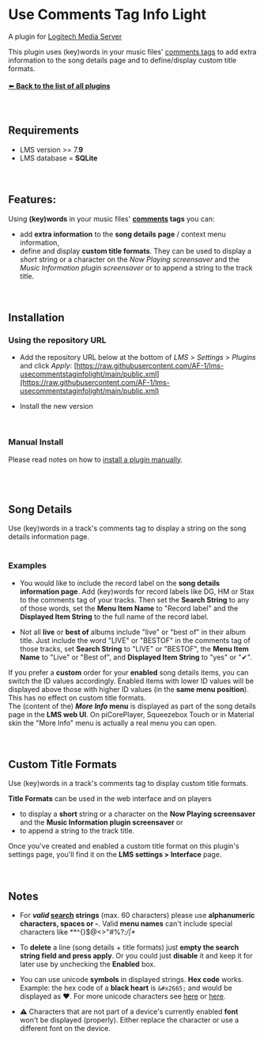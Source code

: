 Use Comments Tag Info Light
====

A plugin for [Logitech Media Server](https://github.com/Logitech/slimserver)<br>

This plugin uses (key)words in your music files' <u>comments tags</u> to add extra information to the song details page and to define/display custom title formats.
<br><br>
[⬅️ **Back to the list of all plugins**](https://github.com/AF-1/)
<br><br><br>

## Requirements

- LMS version >= 7.**9**
- LMS database = **SQLite**
<br><br><br>


## Features:
Using <b>(key)words</b> in your music files' <b><u>comments</u> tags</b> you can:<br>
- add **extra information** to the **song details page** / context menu information,<br>
- define and display **custom title formats**. They can be used to display a <i>short</i> string or a character on the <i>Now Playing screensaver</i> and the <i>Music Information plugin screensaver</i> or to append a string to the track title.
<br><br><br>


## Installation

### Using the repository URL

- Add the repository URL below at the bottom of *LMS* > *Settings* > *Plugins* and click *Apply*:
[https://raw.githubusercontent.com/AF-1/lms-usecommentstaginfolight/main/public.xml](https://raw.githubusercontent.com/AF-1/lms-usecommentstaginfolight/main/public.xml)

- Install the new version
<br>

### Manual Install

Please read notes on how to [install a plugin manually](https://github.com/AF-1/sobras/wiki/Manual-installation-of-LMS-plugins).
<br><br><br><br>


## Song Details

Use (key)words in a track's comments tag to display a string on the song details information page.<br><br>

### Examples

- You would like to include the record label on the **song details information page**. Add (key)words for record labels like DG, HM or Stax to the comments tag of your tracks. Then set the **Search String** to any of those words, set the **Menu Item Name** to "Record label" and the **Displayed Item String** to the full name of the record label.

- Not all **live** or **best of** albums include "live" or "best of" in their album title.
Just include the word "LIVE" or "BESTOF" in the comments tag of those tracks, set **Search String** to "LIVE" or "BESTOF", the **Menu Item Name** to "Live" or "Best of", and **Displayed Item String** to "yes" or "✔︎".

If you prefer a **custom** order for your **enabled** song details items, you can switch the ID values accordingly. Enabled items with lower ID values will be displayed above those with higher ID values (in the **same menu position**). This has no effect on custom title formats. <br>
The (content of the) ***More Info* menu** is displayed as part of the song details page in the **LMS web UI**. On piCorePlayer, Squeezebox Touch or in Material skin the "More Info" menu is actually a real menu you can open.
<br><br><br>


## Custom Title Formats

Use (key)words in a track's comments tag to display custom title formats.

**Title Formats** can be used in the web interface and on players<br>
- to display a **short** string or a character on the **Now Playing screensaver** and the **Music Information plugin screensaver** or<br>
- to append a string to the track title.

Once you've created and enabled a custom title format on this plugin's settings page, you'll find it on the **LMS settings > Interface** page.
<br><br><br>


## Notes

- For **<i>valid</i> <u>search</u> strings** (max. 60 characters) please use **alphanumeric characters, spaces or -**. Valid **menu names** can't include special characters like **^{}$@<>"#%?*:/|\**

- To **delete** a line (song details + title formats) just **empty the search string field and press **apply****. Or you could just **disable** it and keep it for later use by unchecking the **Enabled** box.

- You can use unicode **symbols** in displayed strings. **Hex code** works. Example: the hex code of a **black heart** is `&#x2665;` and would be displayed as &#x2665;. For more unicode characters see <a href="https://www.rapidtables.com/web/html/html-codes.html">here</a> or <a href="https://codepoints.net/U+2665">here</a>.

- ⚠️ Characters that are not part of a device's currently enabled **font** won't be displayed (properly). Either replace the character or use a different font on the device.
